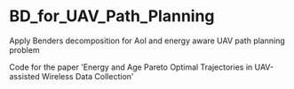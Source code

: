 # BD_for_UAV_Path_Planning
Apply Benders decomposition for AoI and energy aware UAV path planning problem

Code for the paper 'Energy and Age Pareto Optimal Trajectories in UAV-assisted Wireless Data Collection'

